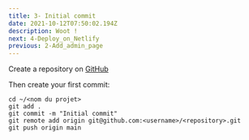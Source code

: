 ```yaml
---
title: 3- Initial commit
date: 2021-10-12T07:50:02.194Z
description: Woot !
next: 4-Deploy_on_Netlify
previous: 2-Add_admin_page
---
```


Create a repository on [GitHub](https://github.com/)

Then create your first commit:

```
cd ~/<nom du projet>
git add .
git commit -m "Initial commit"
git remote add origin git@github.com:<username>/<repository>.git
git push origin main
```
